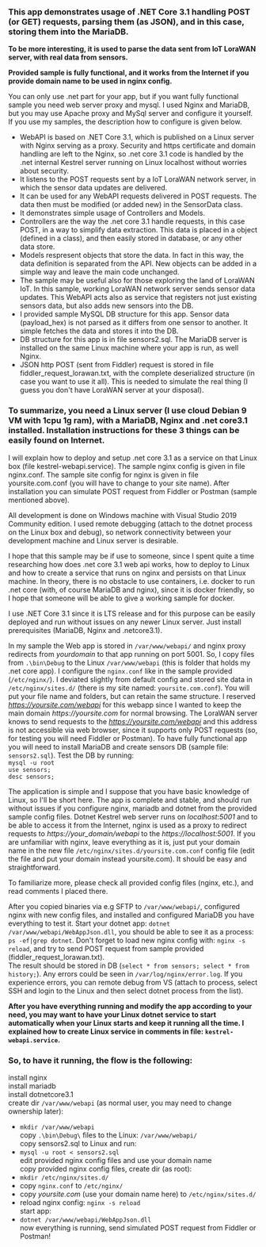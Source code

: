 ### This app demonstrates usage of .NET Core 3.1 handling POST (or GET) requests, parsing them (as JSON), and in this case, storing them into the MariaDB.  

**To be more interesting, it is used to parse the data sent from IoT LoraWAN server, with real data from sensors.**  

**Provided sample is fully functional, and it works from the Internet if you provide domain name to be used in nginx config.**  

You can only use .net part for your app, but if you want fully functional sample you need web server proxy and mysql. I used Nginx and MariaDB, but you may use Apache proxy and MySql server and configure it yourself. If you use my samples, the description how to configure is given below.  

- WebAPI is based on .NET Core 3.1, which is published on a Linux server with Nginx serving as a proxy. Security and https certificate and domain handling are left to the Nginx, so .net core 3.1 code is handled by the .net internal Kestrel server running on Linux localhost without worries about security.  
- It listens to the POST requests sent by a IoT LoraWAN network server, in which the sensor data updates are delivered.  
- It can be used for any WebAPI requests delivered in POST requests. The data then must be modified (or added new) in the SensorData class.  
- It demonstrates simple usage of Controllers and Models.  
- Controllers are the way the .net core 3.1 handle requests, in this case POST, in a way to simplify data extraction. This data is placed in a object (defined in a class), and then easily stored in database, or any other data store.  
- Models respresent objects that store the data. In fact in this way, the data definition is separated from the API. New objects can be added in a simple way and leave the main code unchanged.  
- The sample may be useful also for those exploring the land of LoraWAN IoT. In this sample, working LoraWAN network server sends sensor data updates. This WebAPI acts also as service that registers not just existing sensors data, but also adds new sensors into the DB.  
- I provided sample MySQL DB structure for this app. Sensor data (payload_hex) is not parsed as it differs from one sensor to another. It simple fetches the data and stores it into the DB.  
- DB structure for this app is in file sensors2.sql. The MariaDB server is installed on the same Linux machine where your app is run, as well Nginx.   
- JSON http POST (sent from Fiddler) request is stored in file fiddler_request_lorawan.txt, with the complete deserialized structure (in case you want to use it all). This is needed to simulate the real thing (I guess you don't have LoraWAN server at your disposal).  

### To summarize, you need a Linux server (I use cloud Debian 9 VM with 1cpu 1g ram), with a MariaDB, Nginx and .net core3.1 installed. Installation instructions for these 3 things can be easily found on Internet.  

I will explain how to deploy and setup .net core 3.1 as a service on that Linux box (file kestrel-webapi.service). The sample nginx config is given in file nginx.conf. The sample site config for nginx is given in file yoursite.com.conf (you will have to change to your site name). After installation you can simulate POST request from Fiddler or Postman (sample mentioned above).  

All development is done on Windows machine with Visual Studio 2019 Community edition. I used remote debugging (attach to the dotnet process on the Linux box and debug), so network connectivity between your development machine and Linux server is desirable.

I hope that this sample may be if use to someone, since I spent quite a time researching how does .net core 3.1 web api works, how to deploy to Linux and how to create a service that runs on nginx and persists on that Linux machine. In theory, there is no obstacle to use containers, i.e. docker to run .net core (with, of course MariaDB and nginx), since it is docker friendly, so I hope that someone will be able to give a working sample for docker.  

I use .NET Core 3.1 since it is LTS release and for this purpose can be easily deployed and run without issues on any newer Linux server. Just install prerequisites (MariaDB, Nginx and .netcore3.1).

In my sample the Web app is stored in `/var/www/webapi/` and nginx proxy redirects from _yourdomain_ to that app running on port 5001. So, I copy files from `.\bin\Debug` to the Linux `/var/www/webapi` (this is folder that holds my .net core app).
I configure the `nginx.conf` like in the sample provided (`/etc/nginx/`). I deviated slightly from default config and stored site data in `/etc/nginx/sites.d/` (there is my site named: `yoursite.com.conf`). You will put your file name and folders, but can retain the same structure. I reserved _https://yoursite.com/webapi_ for this webapp since I wanted to keep the main domain _https://yoursite.com_ for normal browsing. The LoraWAN server knows to send requests to the _https://yoursite.com/webapi_ and this address is not accessible via web browser, since it supports only POST requests (so, for testing you will need Fiddler or Postman). To have fully functional app you will need to install MariaDB and create sensors DB (sample file: `sensors2.sql`). Test the DB by running:  
`mysql -u root`  
`use sensors;`  
`desc sensors;`  

The application is simple and I suppose that you have basic knowledge of Linux, so I'll be short here. The app is complete and stable, and should run without issues if you configure nginx, mariadb and dotnet from the provided sample config files. Dotnet Kestrel web server runs on _localhost:5001_ and to be able to access it from the Internet, nginx is used as a proxy to redirect requests to _https://your_domain/webapi_ to the _https://localhost:5001_. If you are unfamiliar with nginx, leave everything as it is, just put your domain name in the new file `/etc/nginx/sites.d/yoursite.com.conf` config file (edit the file and put your domain instead yoursite.com). It should be easy and straightforward.  

To familiarize more, please check all provided config files (nginx, etc.), and read comments I placed there.     

After you copied binaries via e.g SFTP to `/var/www/webapi/`, configured nginx with new config files, and installed and configured MariaDB you have everything to test it. Start your dotnet app: `dotnet /var/www/webapi/WebAppJson.dll`, you should be able to see it as a process: `ps -ef|grep dotnet`. Don't forget to load new nginx config with: `nginx -s reload`, and try to send POST request from sample provided (fiddler_request_lorawan.txt).  
The result should be stored in DB (`select * from sensors; select * from history;`). Any errors could be seen in `/var/log/nginx/error.log`. If you experience errors, you can remote debug from VS (attach to process, select SSH and login to the Linux and then select dotnet process from the list).  

**After you have everything running and modify the app according to your need, you may want to have your Linux dotnet service to start automatically when your Linux starts and keep it running all the time. I explained how to create Linux service in comments in file: `kestrel-webapi.service`.**  

### So, to have it running, the flow is the following:  
 
 install nginx  
 install mariadb  
 install dotnetcore3.1  
  create dir `/var/www/webapi` (as normal user, you may need to change ownership later):  
 - `mkdir /var/www/webapi`  
 copy `.\bin\Debug\` files to the Linux: `/var/www/webapi/`  
 copy sensors2.sql to Linux and run:  
 - `mysql -u root < sensors2.sql`  
 edit provided nginx config files and use your domain name  
 copy provided nginx config files, create dir (as root):  
 - `mkdir /etc/nginx/sites.d/`  
 - copy `nginx.conf` to `/etc/nginx/`  
 - copy _yoursite.com_ (use your domain name here) to `/etc/nginx/sites.d/`  
 - reload nginx config: `nginx -s reload`  
 start app:  
 - `dotnet /var/www/webapi/WebAppJson.dll`  
 now everything is running, send simulated POST request from Fiddler or Postman!  